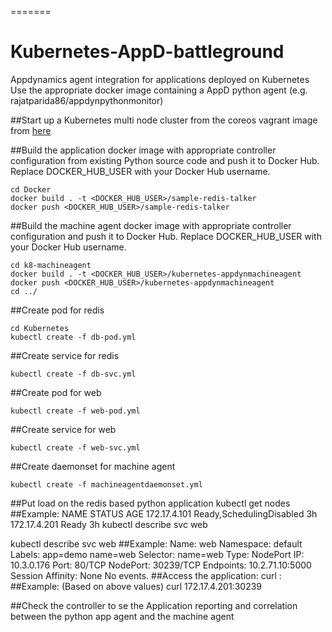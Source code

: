 =======
# Kubernetes-AppD-battleground
Appdynamics agent integration for applications deployed on Kubernetes
Use the appropriate docker image containing a AppD python agent (e.g. rajatparida86/appdynpythonmonitor)

##Start up a Kubernetes multi node cluster from the coreos vagrant image from [here](https://coreos.com/kubernetes/docs/latest/kubernetes-on-vagrant.html)

##Build the application docker image with appropriate controller configuration from existing Python source code and push it to Docker Hub. Replace DOCKER_HUB_USER with your Docker Hub username.
```
cd Docker
docker build . -t <DOCKER_HUB_USER>/sample-redis-talker
docker push <DOCKER_HUB_USER>/sample-redis-talker
```

##Build the machine agent docker image with appropriate controller configuration and push it to Docker Hub. Replace DOCKER_HUB_USER with your Docker Hub username.
```
cd k8-machineagent
docker build . -t <DOCKER_HUB_USER>/kubernetes-appdynmachineagent
docker push <DOCKER_HUB_USER>/kubernetes-appdynmachineagent
cd ../
```

##Create pod for redis
```
cd Kubernetes
kubectl create -f db-pod.yml
```

##Create service for redis
```
kubectl create -f db-svc.yml
```

##Create pod for web
```
kubectl create -f web-pod.yml
```

##Create service for web
```
kubectl create -f web-svc.yml
```

##Create daemonset for machine agent
```
kubectl create -f machineagentdaemonset.yml
```

##Put load on the redis based python application
kubectl get nodes
##Example:
        NAME           STATUS                     AGE
        172.17.4.101   Ready,SchedulingDisabled   3h
        172.17.4.201   Ready                      3h
        kubectl describe svc web

kubectl describe svc web
##Example:
        Name:			web
        Namespace:		default
        Labels:			app=demo
            name=web
        Selector:		name=web
        Type:			NodePort
        IP:			10.3.0.176
        Port:			<unset>	80/TCP
        NodePort:		<unset>	30239/TCP
        Endpoints:		10.2.71.10:5000
        Session Affinity:	None
        No events.
##Access the application:
curl <node IP>:<service nodeport>
##Example: (Based on above values)
curl 172.17.4.201:30239

##Check the controller to se the Application reporting and correlation between the python app agent and the machine agent
